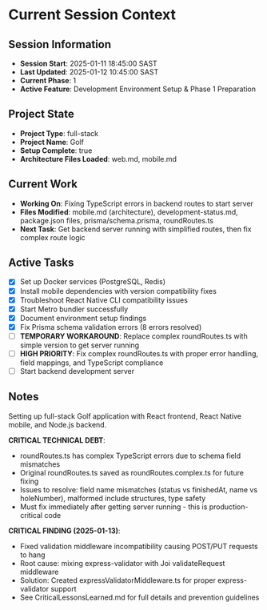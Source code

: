 # Current Session Context

## Session Information
- **Session Start**: 2025-01-11 18:45:00 SAST
- **Last Updated**: 2025-01-12 10:45:00 SAST
- **Current Phase**: 1
- **Active Feature**: Development Environment Setup & Phase 1 Preparation

## Project State
- **Project Type**: full-stack
- **Project Name**: Golf
- **Setup Complete**: true
- **Architecture Files Loaded**: web.md, mobile.md

## Current Work
- **Working On**: Fixing TypeScript errors in backend routes to start server
- **Files Modified**: mobile.md (architecture), development-status.md, package.json files, prisma/schema.prisma, roundRoutes.ts
- **Next Task**: Get backend server running with simplified routes, then fix complex route logic

## Active Tasks
- [x] Set up Docker services (PostgreSQL, Redis)
- [x] Install mobile dependencies with version compatibility fixes
- [x] Troubleshoot React Native CLI compatibility issues
- [x] Start Metro bundler successfully
- [x] Document environment setup findings
- [x] Fix Prisma schema validation errors (8 errors resolved)
- [ ] **TEMPORARY WORKAROUND**: Replace complex roundRoutes.ts with simple version to get server running
- [ ] **HIGH PRIORITY**: Fix complex roundRoutes.ts with proper error handling, field mappings, and TypeScript compliance
- [ ] Start backend development server

## Notes
Setting up full-stack Golf application with React frontend, React Native mobile, and Node.js backend.

**CRITICAL TECHNICAL DEBT**:
- roundRoutes.ts has complex TypeScript errors due to schema field mismatches
- Original roundRoutes.ts saved as roundRoutes.complex.ts for future fixing
- Issues to resolve: field name mismatches (status vs finishedAt, name vs holeNumber), malformed include structures, type safety
- Must fix immediately after getting server running - this is production-critical code

**CRITICAL FINDING (2025-01-13)**:
- Fixed validation middleware incompatibility causing POST/PUT requests to hang
- Root cause: mixing express-validator with Joi validateRequest middleware
- Solution: Created expressValidatorMiddleware.ts for proper express-validator support
- See CriticalLessonsLearned.md for full details and prevention guidelines